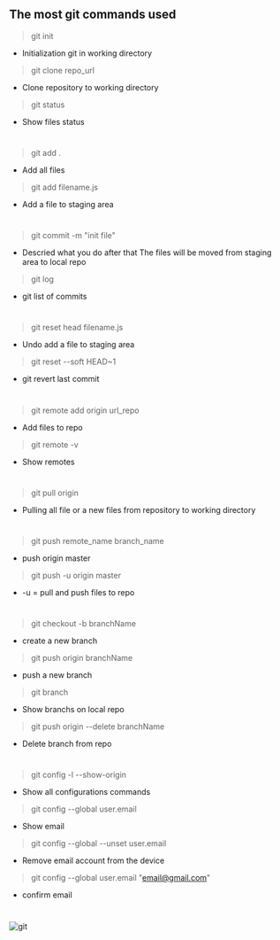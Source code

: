## The most git commands used

> git init

- Initialization git in working directory

> git clone repo_url

- Clone repository to working directory

> git status

- Show files status

#

> git add .

- Add all files

> git add filename.js

- Add a file to staging area

#

> git commit -m "init file"

- Descried what you do after that The files will be moved from staging area to local repo

> git log

- git list of commits

#

> git reset head filename.js

- Undo add a file to staging area

> git reset --soft HEAD~1

- git revert last commit

#

> git remote add origin url_repo

- Add files to repo

> git remote -v

- Show remotes

#

> git pull origin

- Pulling all file or a new files from repository to working directory

#

> git push remote_name branch_name

- push origin master

> git push -u origin master

- -u = pull and push files to repo

#

> git checkout -b branchName

- create a new branch

> git push origin branchName

- push a new branch

> git branch

- Show branchs on local repo

> git push origin --delete branchName

- Delete branch from repo


#

> git config -l --show-origin

- Show all configurations commands

> git config --global user.email

- Show email

> git config --global --unset user.email

- Remove email account from the device

> git config --global user.email "email@gmail.com"

- confirm email

#

#

<img align="center" src="https://raw.githubusercontent.com/abdelfattah90/The-Most-Git-Commands-Used/main/git.png" alt="git" />
